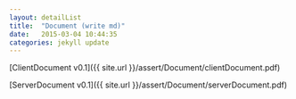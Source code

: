 ```yaml
---
layout: detailList
title:  "Document (write md)"
date:   2015-03-04 10:44:35
categories: jekyll update
---
```


[ClientDocument v0.1]({{ site.url }}/assert/Document/clientDocument.pdf)

[ServerDocument v0.1]({{ site.url }}/assert/Document/serverDocument.pdf)